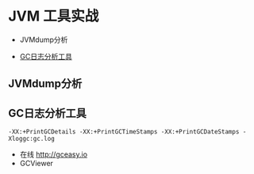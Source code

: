 # JVM 工具实战

- JVMdump分析

- [GC日志分析工具](#GC日志分析工具)



## JVMdump分析



## GC日志分析工具

```
-XX:+PrintGCDetails -XX:+PrintGCTimeStamps -XX:+PrintGCDateStamps -Xloggc:gc.log
```

- 在线
  http://gceasy.io
- GCViewer

